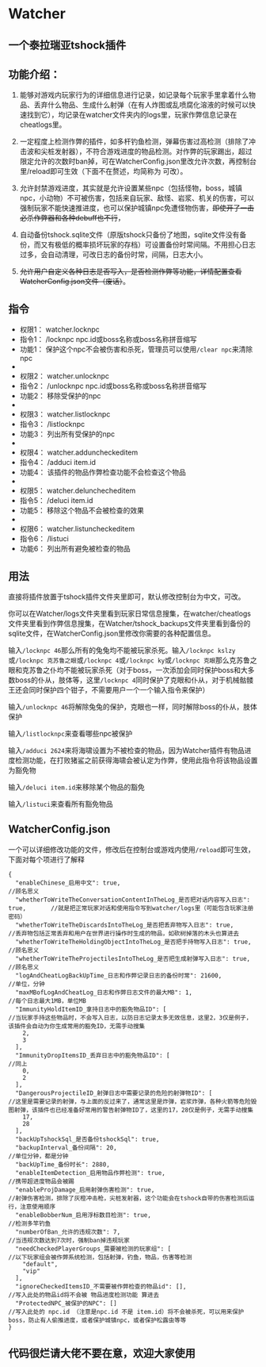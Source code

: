# Watcher
## 一个泰拉瑞亚tshock插件

## 功能介绍：

1. 能够对游戏内玩家行为的详细信息进行记录，如记录每个玩家手里拿着什么物品、丢弃什么物品、生成什么射弹（在有人炸图或乱喷腐化溶液的时候可以快速找到它），均记录在watcher文件夹内的logs里，玩家作弊信息记录在cheatlogs里。

2. 一定程度上检测作弊的插件，如多杆钓鱼检测，弹幕伤害过高检测（排除了冲击波和尖桩发射器），不符合游戏进度的物品检测。对作弊的玩家踢出，超过限定允许的次数时ban掉，可在WatcherConfig.json里改允许次数，再控制台里/reload即可生效（下面不在赘述，均简称为 可改）。

3. 允许封禁游戏进度，其实就是允许设置某些npc（包括怪物，boss，城镇npc，小动物）不可被伤害，包括来自玩家、敌怪、岩浆、机关的伤害，可以强制玩家不能快速推进度，也可以保护城镇npc免遭怪物伤害，~~即使开了一击必杀作弊器和各种debuff也不行~~，

4. 自动备份tshock.sqlite文件（原版tshock只备份了地图，sqlite文件没有备份，而又有极低的概率损坏玩家的存档）可设置备份时常间隔。不用担心日志过多，会自动清理，可改日志的备份时常，间隔，日志大小。

5. ~~允许用户自定义各种日志是否写入，是否检测作弊等功能，详情配置查看WatcherConfig.json文件（废话）~~。

## 指令

- 权限1： watcher.locknpc
- 指令1： /locknpc npc.id或boss名称或boss名称拼音缩写
- 功能1： 保护这个npc不会被伤害和杀死，管理员可以使用`/clear npc`来清除npc
-
- 权限2： watcher.unlocknpc
- 指令2： /unlocknpc npc.id或boss名称或boss名称拼音缩写
- 功能2： 移除受保护的npc
-
- 权限3： watcher.listlocknpc
- 指令3： /listlocknpc
- 功能3： 列出所有受保护的npc
-
- 权限4： watcher.adduncheckeditem
- 指令4： /adduci item.id
- 功能4： 该插件的物品作弊检查功能不会检查这个物品
-
- 权限5： watcher.delunchecheditem
- 指令5： /deluci item.id
- 功能5： 移除这个物品不会被检查的效果
-
- 权限6： watcher.listuncheckeditem
- 指令6： /listuci
- 功能6： 列出所有避免被检查的物品

## 用法
直接将插件放置于tshock插件文件夹里即可，默认修改控制台为中文，可改。

你可以在Watcher/logs文件夹里看到玩家日常信息搜集，在watcher/cheatlogs文件夹里看到作弊信息搜集，在Watcher/tshock_backups文件夹里看到备份的sqlite文件，在WatcherConfig.json里修改你需要的各种配置信息。

输入`/locknpc 46`那么所有的兔兔均不能被玩家杀死。输入`/locknpc kslzy`或`/locknpc 克苏鲁之眼`或`/locknpc 4`或`/locknpc ky`或`/locknpc 克眼`那么克苏鲁之眼和克苏鲁之仆均不能被玩家杀死（对于boss，一次添加会同时保护boss和大多数boss的仆从，肢体等，这里`/locknpc 4`同时保护了克眼和仆从，对于机械骷髅王还会同时保护四个钳子，不需要用户一个一个输入指令来保护）

输入`/unlocknpc 46`将解除兔兔的保护，克眼也一样，同时解除boss的仆从，肢体保护

输入`/listlocknpc`来查看哪些npc被保护

输入`/adduci 2624`来将海啸设置为不被检查的物品，因为Watcher插件有物品进度检测功能，在打败猪鲨之前获得海啸会被认定为作弊，使用此指令将该物品设置为豁免物

输入`/deluci item.id`来移除某个物品的豁免

输入`/listuci`来查看所有豁免物品

## WatcherConfig.json

一个可以详细修改功能的文件，修改后在控制台或游戏内使用`/reload`即可生效，下面对每个项进行了解释

```
{
  "enableChinese_启用中文": true,                                                    //顾名思义
  "whetherToWriteTheConversationContentInTheLog_是否把对话内容写入日志": true,       //就是把正常玩家对话和使用指令写到watcher/logs里（可能包含玩家注册密码）
  "whetherToWriteTheDiscardsIntoTheLog_是否把丢弃物写入日志": true,                  //丢弃物包括正常丢弃和用户在世界进行操作时生成的物品，如砍树掉落的木头也算进去
  "whetherToWriteTheHoldingObjectIntoTheLog_是否把手持物写入日志": true,             //顾名思义
  "whetherToWriteTheProjectilesIntoTheLog_是否把生成射弹写入日志": true,             //顾名思义
  "logAndCheatLogBackUpTime_日志和作弊记录日志的备份时常": 21600,                    //单位，分钟
  "maxMBofLogAndCheatLog_日志和作弊日志文件的最大MB": 1,                             //每个日志最大1MB，单位MB
  "ImmunityHoldItemID_拿持日志中的豁免物品ID": [                                     //当玩家手持这些物品时，不会写入日志，以防日志记录太多无效信息，这里2，3仅是例子，该插件会自动为你生成常用的豁免ID，无需手动搜集
    2,
    3
  ],
  "ImmunityDropItemsID_丢弃日志中的豁免物品ID": [                                    //同上
    0,
    2
  ],
  "DangerousProjectileID_射弹日志中需要记录的危险的射弹物ID": [                      //这里是需要记录的射弹，与上面的反过来了，通常这里是炸弹，岩浆炸弹，各种火箭等危险毁图射弹，该插件也已经准备好常用的警告射弹物ID了，这里的17，28仅是例子，无需手动搜集
    17,
    28
  ],
  "backUpTshockSql_是否备份tshockSql": true,
  "backupInterval_备份间隔": 20,                                                    //单位分钟，都是分钟
  "backUpTime_备份时长": 2880,
  "enableItemDetection_启用物品作弊检测": true,                                     //携带超进度物品会被踢
  "enableProjDamage_启用射弹伤害检测": true,                                        //射弹伤害检测，排除了灰橙冲击枪，尖桩发射器，这个功能会在tshock自带的伤害检测后运行，注意使用顺序
  "enableBobberNum_启用浮标数目检测": true,                                         //检测多竿钓鱼
  "numberOfBan_允许的违规次数": 7,                                                  //当违规次数达到7次时，强制ban掉违规玩家
  "needCheckedPlayerGroups_需要被检测的玩家组": [                                   //以下玩家组会被作弊系统检测，包括射弹，钓鱼，物品，伤害等检测
    "default",
    "vip"
  ],
  "ignoreCheckedItemsID_不需要被作弊检查的物品id": [],                              //写入此处的物品id将不会被 物品进度检测功能 算进去
  "ProtectedNPC_被保护的NPC": []                                                    //写入此处的 npc.id （注意是npc.id 不是 item.id）将不会被杀死，可以用来保护boss，防止有人偷推进度，或者保护城镇npc，或者保护松露虫等等
}
```

## 代码很烂请大佬不要在意，欢迎大家使用
